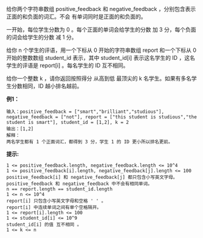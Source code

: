 给你两个字符串数组 positive_feedback 和 negative_feedback ，分别包含表示正面的和负面的词汇。不会 有单词同时是正面的和负面的。

一开始，每位学生分数为 0 。每个正面的单词会给学生的分数 加 3 分，每个负面的词会给学生的分数 减  1 分。

给你 n 个学生的评语，用一个下标从 0 开始的字符串数组 report 和一个下标从 0 开始的整数数组 student_id 表示，其中 student_id[i] 表示这名学生的 ID ，这名学生的评语是 report[i] 。每名学生的 ID 互不相同。

给你一个整数 k ，请你返回按照得分 从高到低 最顶尖的 k 名学生。如果有多名学生分数相同，ID 越小排名越前。

**例1：**
```
输入：positive_feedback = ["smart","brilliant","studious"], negative_feedback = ["not"], report = ["this student is studious","the student is smart"], student_id = [1,2], k = 2
输出：[1,2]
解释：
两名学生都有 1 个正面词汇，都得到 3 分，学生 1 的 ID 更小所以排名更前。
```


**提示:**
```
1 <= positive_feedback.length, negative_feedback.length <= 10^4
1 <= positive_feedback[i].length, negative_feedback[j].length <= 100
positive_feedback[i] 和 negative_feedback[j] 都只包含小写英文字母。
positive_feedback 和 negative_feedback 中不会有相同单词。
n == report.length == student_id.length
1 <= n <= 10^4
report[i] 只包含小写英文字母和空格 ' ' 。
report[i] 中连续单词之间有单个空格隔开。
1 <= report[i].length <= 100
1 <= student_id[i] <= 10^9
student_id[i] 的值 互不相同 。
1 <= k <= n
```

